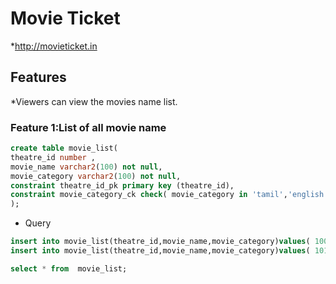 # Movie Ticket

*http://movieticket.in

## Features 

 *Viewers can view the movies name list.
 
### Feature 1:List of all movie name
```sql
create table movie_list(
theatre_id number ,
movie_name varchar2(100) not null,
movie_category varchar2(100) not null,
constraint theatre_id_pk primary key (theatre_id),
constraint movie_category_ck check( movie_category in 'tamil','english','telugu','hindi','malayalam')
);
```
* Query
```sql
insert into movie_list(theatre_id,movie_name,movie_category)values( 100,'hero','tamil');
insert into movie_list(theatre_id,movie_name,movie_category)values( 101,'it-2','english');

select * from  movie_list;
```

